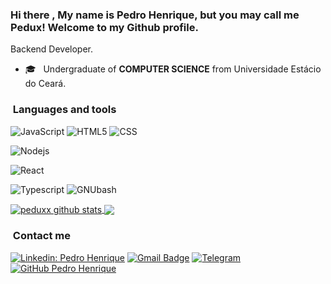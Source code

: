 ### Hi there , My name is Pedro Henrique, but you may call me Pedux! Welcome to my Github profile.

Backend Developer.

- 🎓 &nbsp; Undergraduate of **COMPUTER SCIENCE** from Universidade Estácio do Ceará.

<h3>&nbsp;Languages and tools </h3>

![JavaScript](https://img.shields.io/badge/-JavaScript-333333?style=flat&logo=javascript)
![HTML5](https://img.shields.io/badge/-HTML5-333333?style=flat&logo=HTML5)
![CSS](https://img.shields.io/badge/-CSS-333333?style=flat&logo=CSS3&logoColor=1572B6)

<!--![React Native](https://img.shields.io/badge/-React%20Native-333333?style=flat&logo=react)-->
<!---![MySQL](https://img.shields.io/badge/-MySQL-333333?style=flat&logo=mysql)--->

![Nodejs](https://img.shields.io/badge/-Nodejs-green?style=flat&logo=Node.js)

![React](https://img.shields.io/badge/-React-333333?style=flat&logo=react)
<!---![Redux](https://img.shields.io/badge/Redux-593D88?style=flat&logo=redux&logoColor=white)--->

![Typescript](https://img.shields.io/badge/TypeScript-007ACC?style=flat&logo=typescript&logoColor=white)
![GNUbash](https://img.shields.io/badge/Shell_Script-121011?style=flat&logo=gnu-bash&logoColor=white)

<a href="https://github.com/Peduxx">
 <img align="center" src="https://github-readme-stats.vercel.app/api?username=Peduxx&theme=radical" alt="peduxx github stats"/>
</a>
<a href="https://github.com/Peduxx/">
  <img align="center" src="https://github-readme-stats.vercel.app/api/top-langs/?username=Peduxx&hide=html&layout=compact&theme=radical" />
</a>

<h3> &nbsp;Contact me </h3>

[![Linkedin: Pedro Henrique](https://img.shields.io/badge/-LinkedIn-blue?style=flat-square&logo=Linkedin&logoColor=white&link=LINK-DO-SEU-LINKEDIN)](https://www.linkedin.com/in/pedro-henrique-alves-das-neves-8391291a5/)
[![Gmail Badge](https://img.shields.io/badge/-Gmail-FF0000?style=flat-square&logo=Gmail&logoColor=white&link=mailto:SEU-EMAIL)](mailto:phalves944@gmail.com)
[![Telegram](https://img.shields.io/badge/-Telegram-0e76a8?style=flat-square&logo=Telegram&logoColor=white&link=https://t.me/davozard)](https://t.me/Peduxx)
[![GitHub Pedro Henrique](https://img.shields.io/github/followers/Peduxx?label=follow&style=social)](https://github.com/Peduxx/)
